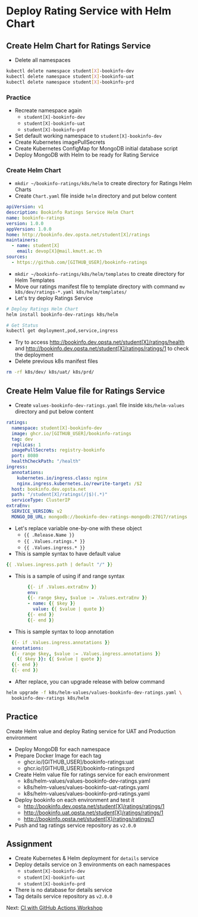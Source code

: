 # Deploy Rating Service with Helm Chart

## Create Helm Chart for Ratings Service

* Delete all namespaces

```bash
kubectl delete namespace student[X]-bookinfo-dev
kubectl delete namespace student[X]-bookinfo-uat
kubectl delete namespace student[X]-bookinfo-prd
```

### Practice

* Recreate namespace again
  * `student[X]-bookinfo-dev`
  * `student[X]-bookinfo-uat`
  * `student[X]-bookinfo-prd`
* Set default working namespace to `student[X]-bookinfo-dev`
* Create Kubernetes imagePullSecrets
* Create Kubernetes ConfigMap for MongoDB initial database script
* Deploy MongoDB with Helm to be ready for Rating Service

### Create Helm Chart

* `mkdir ~/bookinfo-ratings/k8s/helm` to create directory for Ratings Helm Charts
* Create `Chart.yaml` file inside `helm` directory and put below content

```yaml
apiVersion: v1
description: Bookinfo Ratings Service Helm Chart
name: bookinfo-ratings
version: 1.0.0
appVersion: 1.0.0
home: http://bookinfo.dev.opsta.net/student[X]/ratings
maintainers:
  - name: student[X]
    email: devop[X]@mail.kmutt.ac.th
sources:
  - https://github.com/[GITHUB_USER]/bookinfo-ratings
```

* `mkdir ~/bookinfo-ratings/k8s/helm/templates` to create directory for Helm Templates
* Move our ratings manifest file to template directory with command `mv k8s/dev/ratings-*.yaml k8s/helm/templates/`
* Let's try deploy Ratings Service

```bash
# Deploy Ratings Helm Chart
helm install bookinfo-dev-ratings k8s/helm

# Get Status
kubectl get deployment,pod,service,ingress
```

* Try to access <http://bookinfo.dev.opsta.net/student[X]/ratings/health> and <http://bookinfo.dev.opsta.net/student[X]/ratings/ratings/1> to check the deployment
* Delete previous k8s manifest files

```bash
rm -rf k8s/dev/ k8s/uat/ k8s/prd/
```

## Create Helm Value file for Ratings Service

* Create `values-bookinfo-dev-ratings.yaml` file inside `k8s/helm-values` directory and put below content

```yaml
ratings:
  namespace: student[X]-bookinfo-dev
  image: ghcr.io/[GITHUB_USER]/bookinfo-ratings
  tag: dev
  replicas: 1
  imagePullSecrets: registry-bookinfo
  port: 8080
  healthCheckPath: "/health"
ingress:
  annotations:
    kubernetes.io/ingress.class: nginx
    nginx.ingress.kubernetes.io/rewrite-target: /$2
  host: bookinfo.dev.opsta.net
  path: "/student[X]/ratings(/|$)(.*)"
  serviceType: ClusterIP
extraEnv:
  SERVICE_VERSION: v2
  MONGO_DB_URL: mongodb://bookinfo-dev-ratings-mongodb:27017/ratings
```

* Let's replace variable one-by-one with these object
  * `{{ .Release.Name }}`
  * `{{ .Values.ratings.* }}`
  * `{{ .Values.ingress.* }}`
* This is sample syntax to have default value

```yaml
{{ .Values.ingress.path | default "/" }}
```

* This is a sample of using if and range syntax

```yaml
        {{- if .Values.extraEnv }}
        env:
        {{- range $key, $value := .Values.extraEnv }}
        - name: {{ $key }}
          value: {{ $value | quote }}
        {{- end }}
        {{- end }}
```

* This is sample syntax to loop annotation

```yaml
  {{- if .Values.ingress.annotations }}
  annotations:
  {{- range $key, $value := .Values.ingress.annotations }}
    {{ $key }}: {{ $value | quote }}
  {{- end }}
  {{- end }}
```

* After replace, you can upgrade release with below command

```bash
helm upgrade -f k8s/helm-values/values-bookinfo-dev-ratings.yaml \
  bookinfo-dev-ratings k8s/helm
```

## Practice

Create Helm value and deploy Rating service for UAT and Production environment

* Deploy MongoDB for each namespace
* Prepare Docker Image for each tag
  * ghcr.io/[GITHUB_USER]/bookinfo-ratings:uat
  * ghcr.io/[GITHUB_USER]/bookinfo-ratings:prd
* Create Helm value file for ratings service for each environment
  * k8s/helm-values/values-bookinfo-dev-ratings.yaml
  * k8s/helm-values/values-bookinfo-uat-ratings.yaml
  * k8s/helm-values/values-bookinfo-prd-ratings.yaml
* Deploy bookinfo on each environment and test it
  * <http://bookinfo.dev.opsta.net/student[X]/ratings/ratings/1>
  * <http://bookinfo.uat.opsta.net/student[X]/ratings/ratings/1>
  * <http://bookinfo.opsta.net/student[X]/ratings/ratings/1>
* Push and tag ratings service repository as `v2.0.0`

## Assignment

* Create Kubernetes & Helm deployment for `details` service
* Deploy details service on 3 environments on each namespaces
  * `student[X]-bookinfo-dev`
  * `student[X]-bookinfo-uat`
  * `student[X]-bookinfo-prd`
* There is no database for details service
* Tag details service repository as `v2.0.0`

Next: [CI with GitHub Actions Workshop](11-github-actions-ci.md)
